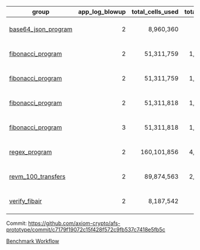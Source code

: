 | group | app_log_blowup | total_cells_used | total_cycles | total_proof_time_ms | agg_log_blowup | total_cells_used_leaf_agg | total_cycles_leaf_agg | total_proof_time_ms_leaf_agg | instance | alloc |
|---|---|---|---|---|---|---|---|---|---|---|
| [ base64_json_program ](https://github.com/axiom-crypto/afs-prototype/blob/gh-pages/benchmarks-pr/827/individual/base64_json-2-2-64cpu-linux-arm64-mimalloc.md) | <div style='text-align: right'>2</div> | <div style='text-align: right'>8,960,360</div> | <div style='text-align: right'>217,349</div> | <span style="color: green">(-16.0 [-0.6%])</span> <div style='text-align: right'>2,819.0</div> | - | - | - | - | 64cpu-linux-arm64 | mimalloc |
| [ fibonacci_program ](https://github.com/axiom-crypto/afs-prototype/blob/gh-pages/benchmarks-pr/827/individual/fibonacci-2-2-64cpu-linux-arm64-jemalloc.md) | <div style='text-align: right'>2</div> | <div style='text-align: right'>51,311,759</div> | <div style='text-align: right'>1,500,219</div> | <span style="color: red">(+31.0 [+0.4%])</span> <div style='text-align: right'>8,431.0</div> | - | - | - | - | 64cpu-linux-arm64 | jemalloc |
| [ fibonacci_program ](https://github.com/axiom-crypto/afs-prototype/blob/gh-pages/benchmarks-pr/827/individual/fibonacci-2-2-64cpu-linux-arm64-mimalloc.md) | <div style='text-align: right'>2</div> | <div style='text-align: right'>51,311,759</div> | <div style='text-align: right'>1,500,219</div> | <span style="color: red">(+75.0 [+1.0%])</span> <div style='text-align: right'>7,849.0</div> | - | - | - | - | 64cpu-linux-arm64 | mimalloc |
| [ fibonacci_program ](https://github.com/axiom-crypto/afs-prototype/blob/gh-pages/benchmarks-pr/827/individual/fibonacci-2-2-64cpu-linux-x64-jemalloc.md) | <div style='text-align: right'>2</div> | <div style='text-align: right'>51,311,818</div> | <div style='text-align: right'>1,500,219</div> | <span style="color: green">(-11.0 [-0.1%])</span> <div style='text-align: right'>8,456.0</div> | - | - | - | - | 64cpu-linux-x64 | jemalloc |
| [ fibonacci_program ](https://github.com/axiom-crypto/afs-prototype/blob/gh-pages/benchmarks-pr/827/individual/fibonacci-3-3-64cpu-linux-x64-jemalloc.md) | <div style='text-align: right'>3</div> | <div style='text-align: right'>51,311,818</div> | <div style='text-align: right'>1,500,219</div> | <span style="color: green">(-301.0 [-2.7%])</span> <div style='text-align: right'>10,893.0</div> | - | - | - | - | 64cpu-linux-x64 | jemalloc |
| [ regex_program ](https://github.com/axiom-crypto/afs-prototype/blob/gh-pages/benchmarks-pr/827/individual/regex-2-2-64cpu-linux-arm64-mimalloc.md) | <div style='text-align: right'>2</div> | <div style='text-align: right'>160,101,856</div> | <div style='text-align: right'>4,190,890</div> | <span style="color: green">(-390.0 [-1.3%])</span> <div style='text-align: right'>30,747.0</div> | - | - | - | - | 64cpu-linux-arm64 | mimalloc |
| [ revm_100_transfers ](https://github.com/axiom-crypto/afs-prototype/blob/gh-pages/benchmarks-pr/827/individual/revm_transfer-2-2-64cpu-linux-arm64-mimalloc.md) | <div style='text-align: right'>2</div> | <div style='text-align: right'>89,874,563</div> | <div style='text-align: right'>2,322,088</div> | <span style="color: green">(-65.0 [-0.4%])</span> <div style='text-align: right'>16,915.0</div> | - | - | - | - | 64cpu-linux-arm64 | mimalloc |
| [ verify_fibair ](https://github.com/axiom-crypto/afs-prototype/blob/gh-pages/benchmarks-pr/827/individual/verify_fibair-2-2-64cpu-linux-arm64-mimalloc.md) | <div style='text-align: right'>2</div> | <div style='text-align: right'>8,187,542</div> | <div style='text-align: right'>199,267</div> | <span style="color: red">(+36.0 [+2.2%])</span> <div style='text-align: right'>1,662.0</div> | - | - | - | - | 64cpu-linux-arm64 | mimalloc |

Commit: https://github.com/axiom-crypto/afs-prototype/commit/c7179f19072c15f428f572c9fb537c7418e5fb5c

[Benchmark Workflow](https://github.com/axiom-crypto/afs-prototype/actions/runs/11864527021)
